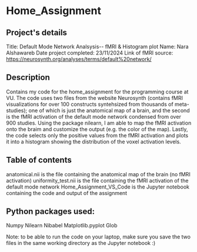 # Home_Assignment

## Project's details
Title: Default Mode Network Analsysis-- fMRI & Histogram plot
Name: Nara Alshawareb
Date project completed: 23/11/2024
Link of fMRI source: https://neurosynth.org/analyses/terms/default%20network/


## Description
Contains my code for the home_assignment for the programming course at VU. The code uses two files from the website Neurosynth (contains fMRI visualizations for over 100 constructs syntehsized from thousands of meta-studies); one of which is just the anatomical map of a brain, and the second is the fMRI activation of the default mode network condensed from over 900 studies. Using the package nilearn, I am able to map the fMRI activation onto the braim and customize the output (e.g. the color of the map). Lastly, the code selects only the positive values from the fMRI  activation and plots it into a histogram showing the distribution of the voxel activation levels.

## Table of contents
anatomical.nii is the file containing the anatomical map of the brain (no fMRI activation)
uniformity_test.nii is the file containing the fMRI activation of the default mode network
Home_Assignment_VS_Code is the Jupyter notebook containing the code and output of the assignment

## Python packages used:
Numpy
Nilearn
Nibabel
Matplotlib.pyplot
Glob

Note: to be able to run the code on your laptop, make sure you save the two files in the same working directory as the Jupyter notebook :)

